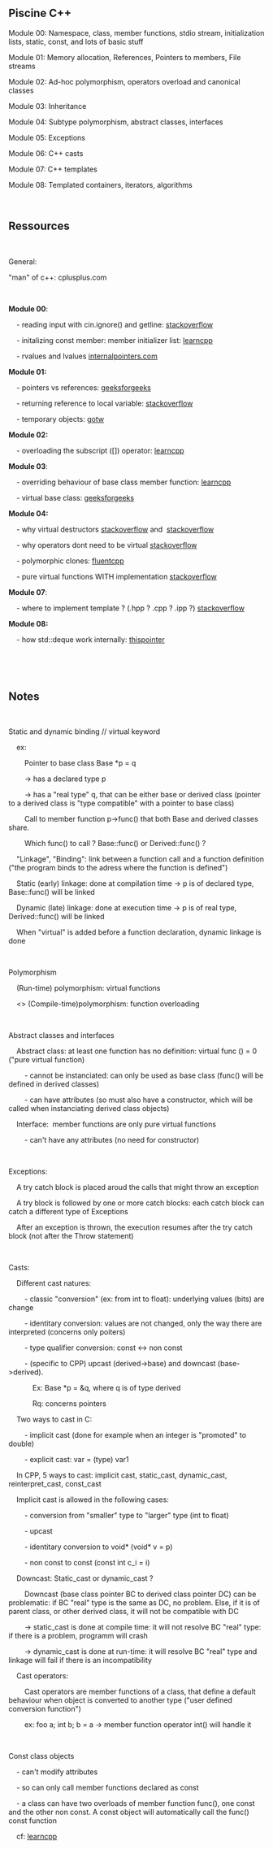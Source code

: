 <h2>Piscine C++</h2>
<p>Module 00: Namespace, class, member functions, stdio stream, initialization lists, static, const, and lots of basic stuff</p>
<p>Module 01: Memory allocation, References, Pointers to members, File streams</p>
<p>Module 02: Ad-hoc polymorphism, operators overload and canonical classes</p>
<p>Module 03: Inheritance</p>
<p>Module 04: Subtype polymorphism, abstract classes, interfaces</p>
<p>Module 05: Exceptions</p>
<p>Module 06: C++ casts</p>
<p>Module 07: C++ templates</p>
<p>Module 08: Templated containers, iterators, algorithms</p>
<p>&nbsp;</p>
<h2>Ressources</h2>
<p>&nbsp;</p>
<p>General:</p>
<p>"man" of c++: cplusplus.com</p>
<p>&nbsp;</p>
<p><strong>Module 00</strong>:</p>
<p>&nbsp; &nbsp; - reading input with cin.ignore() and getline: <a href="https://stackoverflow.com/questions/25475384/when-and-why-do-i-need-to-use-cin-ignore-in-c">stackoverflow</a></p>
<p>&nbsp; &nbsp; - initalizing const member: member initializer list: <a href="https://www.learncpp.com/cpp-tutorial/8-5a-constructor-member-initializer-lists/">learncpp</a></p>
<p>&nbsp; &nbsp; - rvalues and lvalues <a href="https://www.internalpointers.com/post/understanding-meaning-lvalues-and-rvalues-c">internalpointers.com</a></p>
<p><strong>Module 01:</strong>&nbsp;</p>
<p>&nbsp; &nbsp; - pointers vs references: <a href="https://www.geeksforgeeks.org/pointers-vs-references-cpp/">geeksforgeeks</a></p>
<p>&nbsp; &nbsp; - returning reference to local variable: <a href="https://stackoverflow.com/questions/4643713/c-returning-reference-to-local-variable">stackoverflow</a></p>
<p>&nbsp; &nbsp; - temporary objects: <a href="http://www.gotw.ca/gotw/002.htm">gotw</a></p>
<p><strong>Module 02:&nbsp;</strong></p>
<p>&nbsp; &nbsp; - overloading the subscript ([]) operator: <a href="https://www.learncpp.com/cpp-tutorial/98-overloading-the-subscript-operator/">learncpp</a></p>
<p><strong>Module 03</strong>:&nbsp;</p>
<p>&nbsp; &nbsp; - overriding behaviour of base class member function: <a href="https://www.learncpp.com/cpp-tutorial/11-6a-calling-inherited-functions-and-overriding-behavior/">learncpp</a></p>
<p>&nbsp; &nbsp; - virtual base class: <a href="https://www.geeksforgeeks.org/virtual-base-class-in-c/">geeksforgeeks</a></p>
<p><strong>Module 04:</strong>&nbsp;</p>
<p>&nbsp; &nbsp; - why virtual destructors <a href="https://stackoverflow.com/questions/461203/when-to-use-virtual-destructors">stackoverflow</a> and&nbsp; <a href="https://stackoverflow.com/questions/3628529/should-c-interfaces-have-a-virtual-destructor">stackoverflow</a></p>
<p>&nbsp; &nbsp; - why operators dont need to be virtual <a href="https://stackoverflow.com/questions/669818/virtual-assignment-operator-c">stackoverflow</a></p>
<p>&nbsp; &nbsp; - polymorphic clones: <a href="https://www.fluentcpp.com/2017/09/08/make-polymorphic-copy-modern-cpp/&nbsp;">fluentcpp</a></p>
<p>&nbsp; &nbsp; - pure virtual functions WITH implementation <a href="https://stackoverflow.com/questions/2089083/pure-virtual-function-with-implementation">stackoverflow</a></p>
<p><strong>Module 07</strong>:</p>
<p>&nbsp; &nbsp; - where to implement template ? (.hpp ? .cpp ? .ipp ?) <a href="https://stackoverflow.com/questions/495021/why-can-templates-only-be-implemented-in-the-header-file">stackoverflow</a></p>
<p><strong>Module 08:</strong></p>
<p>&nbsp; &nbsp; - how std::deque work internally: <a href="https://thispointer.com/what-is-stddeque-and-how-deque-works-internally">thispointer</a></p>
<p>&nbsp;</p>
<p>&nbsp;</p>
<h2>Notes</h2>
<p>&nbsp;</p>
<p>Static and dynamic binding // virtual keyword</p>
<p>&nbsp; &nbsp; ex:</p>
<p>&nbsp; &nbsp; &nbsp; &nbsp; Pointer to base class Base *p = q</p>
<p>&nbsp; &nbsp; &nbsp; &nbsp; -&gt; has a declared type p&nbsp;</p>
<p>&nbsp; &nbsp; &nbsp; &nbsp; -&gt; has a "real type" q, that can be either base or derived class (pointer to a derived class is "type compatible" with a pointer to base class)</p>
<p>&nbsp; &nbsp; &nbsp; &nbsp; Call to member function p-&gt;func() that both Base and derived classes share.</p>
<p>&nbsp; &nbsp; &nbsp; &nbsp; Which func() to call ? Base::func() or Derived::func() ?</p>
<p>&nbsp; &nbsp; "Linkage", "Binding": link between a function call and a function definition ("the program binds to the adress where the function is defined")</p>
<p>&nbsp; &nbsp; Static (early) linkage: done at compilation time -&gt; p is of declared type, Base::func() will be linked</p>
<p>&nbsp; &nbsp; Dynamic (late) linkage: done at execution time -&gt; p is of real type, Derived::func() will be linked</p>
<p>&nbsp; &nbsp; When "virtual" is added before a function declaration, dynamic linkage is done</p>
<p>&nbsp;</p>
<p>Polymorphism</p>
<p>&nbsp; &nbsp; (Run-time) polymorphism: virtual functions</p>
<p>&nbsp; &nbsp; &lt;&gt; (Compile-time)polymorphism: function overloading</p>
<p>&nbsp;</p>
<p>Abstract classes and interfaces</p>
<p>&nbsp; &nbsp; Abstract class: at least one function has no definition: virtual func () = 0 ("pure virtual function)</p>
<p>&nbsp; &nbsp; &nbsp; &nbsp; - cannot be instanciated: can only be used as base class (func() will be defined in derived classes)</p>
<p>&nbsp; &nbsp; &nbsp; &nbsp; - can have attributes (so must also have a constructor, which will be called when instanciating derived class objects)</p>
<p>&nbsp; &nbsp; Interface: &nbsp;member functions are only pure virtual functions</p>
<p>&nbsp; &nbsp; &nbsp; &nbsp; - can't have any attributes (no need for constructor)</p>
<p>&nbsp;</p>
<p>Exceptions:</p>
<p>&nbsp; &nbsp; A try catch block is placed aroud the calls that might throw an exception</p>
<p>&nbsp; &nbsp; A try block is followed by one or more catch blocks: each catch block can catch a different type of Exceptions</p>
<p>&nbsp; &nbsp; After an exception is thrown, the execution resumes after the try catch block (not after the Throw statement)</p>
<p>&nbsp;</p>
<p>Casts:</p>
<p>&nbsp; &nbsp; Different cast natures:</p>
<p>&nbsp; &nbsp; &nbsp; &nbsp; - classic "conversion" (ex: from int to float): underlying values (bits) are change&nbsp;</p>
<p>&nbsp; &nbsp; &nbsp; &nbsp; - identitary conversion: values are not changed, only the way there are interpreted (concerns only poiters)</p>
<p>&nbsp; &nbsp; &nbsp; &nbsp; - type qualifier conversion: const &lt;-&gt; non const</p>
<p>&nbsp; &nbsp; &nbsp; &nbsp; - (specific to CPP) upcast (derived-&gt;base) and downcast (base-&gt;derived).&nbsp;</p>
<p>&nbsp; &nbsp; &nbsp; &nbsp; &nbsp; &nbsp; Ex: Base *p = &amp;q, where q is of type derived</p>
<p>&nbsp; &nbsp; &nbsp; &nbsp; &nbsp; &nbsp; Rq: concerns pointers&nbsp;</p>
<p>&nbsp; &nbsp; Two ways to cast in C:</p>
<p>&nbsp; &nbsp; &nbsp; &nbsp; - implicit cast (done for example when an integer is "promoted" to double)</p>
<p>&nbsp; &nbsp; &nbsp; &nbsp; - explicit cast: var = (type) var1</p>
<p>&nbsp; &nbsp; In CPP, 5 ways to cast: implicit cast, static_cast, dynamic_cast, reinterpret_cast, const_cast</p>
<p>&nbsp; &nbsp; Implicit cast is allowed in the following cases:</p>
<p>&nbsp; &nbsp; &nbsp; &nbsp; - conversion from "smaller" type to "larger" type (int to float)</p>
<p>&nbsp; &nbsp; &nbsp; &nbsp; - upcast</p>
<p>&nbsp; &nbsp; &nbsp; &nbsp; - identitary conversion to void* (void* v = p)</p>
<p>&nbsp; &nbsp; &nbsp; &nbsp; - non const to const (const int c_i = i)</p>
<p>&nbsp; &nbsp; Downcast: Static_cast or dynamic_cast ?</p>
<p>&nbsp; &nbsp; &nbsp; &nbsp; Downcast (base class pointer BC to derived class pointer DC) can be problematic: if BC "real" type is the same as DC, no problem. Else, if it is of parent class, or other derived class, it will not be compatible with DC</p>
<p>&nbsp; &nbsp; &nbsp; &nbsp; -&gt; static_cast is done at compile time: it will not resolve BC "real" type: if there is a problem, programm will crash</p>
<p>&nbsp; &nbsp; &nbsp; &nbsp; -&gt; dynamic_cast is done at run-time: it will resolve BC "real" type and linkage will fail if there is an incompatibility</p>
<p>&nbsp; &nbsp; Cast operators:</p>
<p>&nbsp; &nbsp; &nbsp; &nbsp; Cast operators are member functions of a class, that define a default behaviour when object is converted to another type ("user defined conversion function")</p>
<p>&nbsp; &nbsp; &nbsp; &nbsp; ex: foo a; int b; b = a -&gt; member function operator int() will handle it</p>
<p>&nbsp;</p>
<p>Const class objects</p>
<p>&nbsp; &nbsp; - can't modify attributes</p>
<p>&nbsp; &nbsp; - so can only call member functions declared as const</p>
<p>&nbsp; &nbsp; - a class can have two overloads of member function func(), one const and the other non const. A const object will automatically call the func() const function&nbsp;</p>
<p>&nbsp; &nbsp; cf: <a href="https://www.learncpp.com/cpp-tutorial/810-const-class-objects-and-member-functions/">learncpp</a></p>
